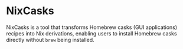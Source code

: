 # NixCasks

NixCasks is a tool that transforms Homebrew casks (GUI applications) recipes into Nix derivations, enabling users to install Homebrew casks directly without `brew` being installed.
